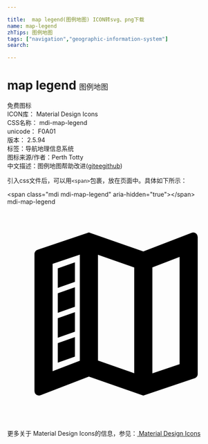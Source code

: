 ```yaml
---

title:  map legend(图例地图) ICON转svg、png下载
name: map-legend
zhTips: 图例地图
tags: ["navigation","geographic-information-system"]
search: 

---
```


# map legend  <small style="font-size: 60%;font-weight: 100">图例地图</small>


<div class="detail-page">
<p>
<span><span class="badge-success badge">免费图标</span> </span>
<br/>
<span>
ICON库：
<span class="badge-secondary badge">Material Design Icons</span> 
</span>
<br/>
<span>
CSS名称：
<span class="badge-secondary badge">mdi-map-legend</span> 
</span>
<br/>
<span>
unicode：
<span class="badge-secondary badge">F0A01</span> 
<copy-btn content='F0A01' btn-title=""></copy-btn>
<copy-btn :content='String.fromCodePoint(parseInt("F0A01", 16))' btn-title="复制U"></copy-btn>
</span>
<br/>
<span>
版本：
<span class="badge-secondary badge">2.5.94</span> 
</span><br/><span>标签：<span class="badge-light badge"><router-link to="/tags/navigation.html">导航</router-link></span><span class="badge-light badge"><router-link to="/tags/geographic-information-system.html">地理信息系统</router-link></span></span>
<br/>
<span>图标来源/作者：<span class="badge-light badge">Perth Totty</span></span> 
<br/>
<span class="zh-detail">中文描述：<span class="badge-primary badge">图例地图</span><span class="help-link"><span>帮助改进</span>(<a href="https://gitee.com/liuwave/icon-helper/edit/master/json/material/map-legend.json" target="_blank" rel="noopener noreferrer">gitee</a><a href="https://github.com/liuwave/icon-helper/edit/master/json/material/map-legend.json" target="_blank" rel="noopener noreferrer">github</a></span>)</span><br/>
</p>
</div>
<div class="alert alert-dark">
  <i class="mdi mdi-map-legend mdi-48px"></i>
  <i class="mdi mdi-map-legend mdi-36px"></i>
  <i class="mdi mdi-map-legend mdi-24px"></i>
  <i class="mdi mdi-map-legend mdi-18px"></i>
</div>
<div>
  <p>引入css文件后，可以用<code>&lt;span&gt;</code>包裹，放在页面中。具体如下所示：    
  </p>
  <div class="alert alert-primary" style="font-size: 14px">
    &lt;span class="mdi mdi-map-legend" aria-hidden="true"&gt;&lt;/span&gt;
    <copy-btn content='<span class="mdi mdi-map-legend" aria-hidden="true"></span>'></copy-btn>
  </div>
  <div class="alert alert-secondary">
    <i class="mdi mdi-map-legend"
    style="font-size: 24px"
    aria-hidden="true"></i> mdi-map-legend
    <copy-btn content="mdi-map-legend" btn-title="复制图标名称"></copy-btn>
  </div>
</div>
<div id="svg" class="svg-wrap">
<svg xmlns="http://www.w3.org/2000/svg" viewBox="0 0 24 24"><path d="M9,3L3.36,4.9C3.15,4.97 3,5.15 3,5.38V20.5A0.5,0.5 0 0,0 3.5,21L3.66,20.97L9,18.9L15,21L20.64,19.1C20.85,19.03 21,18.85 21,18.62V3.5A0.5,0.5 0 0,0 20.5,3L20.34,3.03L15,5.1L9,3M8,5.45V17.15L5,18.31V6.46L8,5.45M10,5.47L14,6.87V18.53L10,17.13V5.47M19,5.7V17.54L16,18.55V6.86L19,5.7M7.46,6.3L5.57,6.97V9.12L7.46,8.45V6.3M7.46,9.05L5.57,9.72V11.87L7.46,11.2V9.05M7.46,11.8L5.57,12.47V14.62L7.46,13.95V11.8M7.46,14.55L5.57,15.22V17.37L7.46,16.7V14.55Z" /></svg>
</div>
<detail full-name='mdi-map-legend'></detail>
    
<div><p>更多关于 Material Design Icons的信息，参见：<a target="_blank" href="https://iconhelper.cn/material.html"> Material Design Icons</a>
</p></div>
